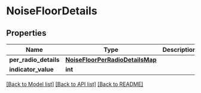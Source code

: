 # NoiseFloorDetails

## Properties
Name | Type | Description | Notes
------------ | ------------- | ------------- | -------------
**per_radio_details** | [**NoiseFloorPerRadioDetailsMap**](NoiseFloorPerRadioDetailsMap.md) |  | [optional] 
**indicator_value** | **int** |  | [optional] 

[[Back to Model list]](../README.md#documentation-for-models) [[Back to API list]](../README.md#documentation-for-api-endpoints) [[Back to README]](../README.md)

